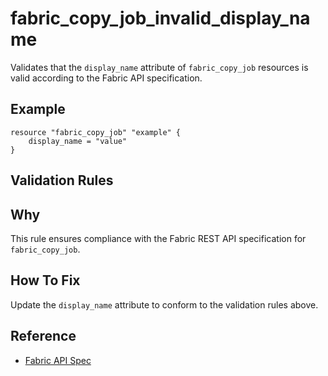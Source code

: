 # fabric_copy_job_invalid_display_name

Validates that the `display_name` attribute of `fabric_copy_job` resources is valid according to the Fabric API specification.

## Example

```hcl
resource "fabric_copy_job" "example" {
    display_name = "value"
}
```

## Validation Rules



## Why

This rule ensures compliance with the Fabric REST API specification for `fabric_copy_job`.

## How To Fix

Update the `display_name` attribute to conform to the validation rules above.

## Reference

- [Fabric API Spec](https://github.com/microsoft/fabric-rest-api-specs/tree/main/copyJob/definitions.json)
